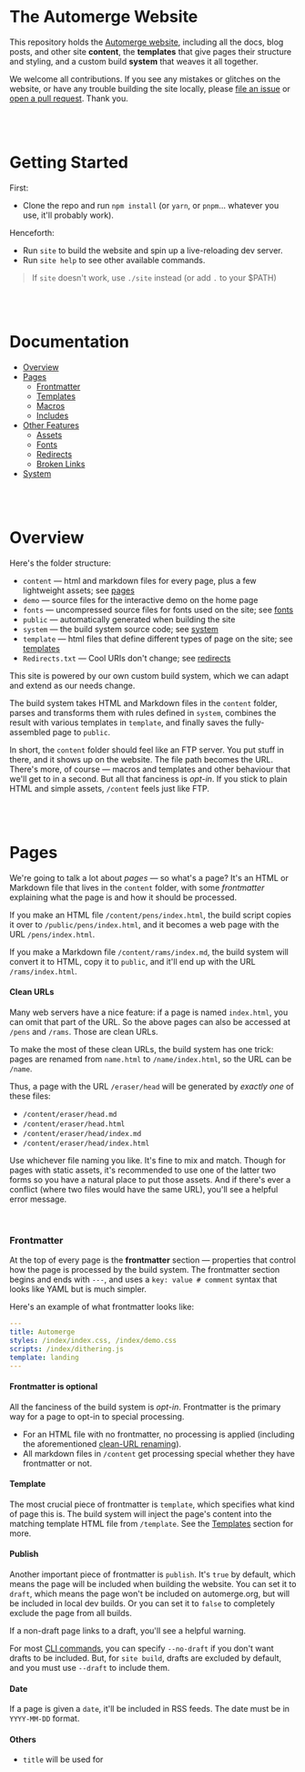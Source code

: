 # The Automerge Website

This repository holds the [Automerge website](https://automerge.org), including all the docs, blog posts, and other site **content**, the **templates** that give pages their structure and styling, and a custom build **system** that weaves it all together.

We welcome all contributions. If you see any mistakes or glitches on the website, or have any trouble building the site locally, please [file an issue](https://github.com/automerge/website/issues) or [open a pull request](https://github.com/automerge/website/pulls). Thank you.

<br><br>

# Getting Started

First:
* Clone the repo and run `npm install` (or `yarn`, or `pnpm`… whatever you use, it'll probably work).

Henceforth:
* Run `site` to build the website and spin up a live-reloading dev server.
* Run `site help` to see other available commands.

> If `site` doesn't work, use `./site` instead (or add `.` to your $PATH)

<br><br>

# Documentation

* [Overview](#overview)
* [Pages](#pages)
  * [Frontmatter](#frontmatter)
  * [Templates](#templates)
  * [Macros](#macros)
  * [Includes](#includes)
* [Other Features](#other-features)
  * [Assets](#assets)
  * [Fonts](#fonts)
  * [Redirects](#redirects)
  * [Broken Links](#broken-links)
* [System](#system)

<br><br>

# Overview

Here's the folder structure:

* `content` — html and markdown files for every page, plus a few lightweight assets; see [pages](#pages)
* `demo` — source files for the interactive demo on the home page
* `fonts` — uncompressed source files for fonts used on the site; see [fonts](#fonts)
* `public` — automatically generated when building the site
* `system` — the build system source code; see [system](#system)
* `template` — html files that define different types of page on the site; see [templates](#templates)
* `Redirects.txt` — Cool URIs don't change; see [redirects](#redirects)

This site is powered by our own custom build system, which we can adapt and extend as our needs change.

The build system takes HTML and Markdown files in the `content` folder, parses and transforms them with rules defined in `system`, combines the result with various templates in `template`, and finally saves the fully-assembled page to `public`.

In short, the `content` folder should feel like an FTP server. You put stuff in there, and it shows up on the website. The file path becomes the URL. There's more, of course — macros and templates and other behaviour that we'll get to in a second. But all that fanciness is *opt-in*. If you stick to plain HTML and simple assets, `/content` feels just like FTP.

<br><br>

# Pages

We're going to talk a lot about *pages* — so what's a page? It's an HTML or Markdown file that lives in the `content` folder, with some *frontmatter* explaining what the page is and how it should be processed.

If you make an HTML file `/content/pens/index.html`, the build script copies it over to `/public/pens/index.html`, and it becomes a web page with the URL `/pens/index.html`.

If you make a Markdown file `/content/rams/index.md`, the build system will convert it to HTML, copy it to `public`, and it'll end up with the URL `/rams/index.html`.

#### Clean URLs

Many web servers have a nice feature: if a page is named `index.html`, you can omit that part of the URL. So the above pages can also be accessed at `/pens` and `/rams`. Those are clean URLs.

To make the most of these clean URLs, the build system has one trick: pages are renamed from `name.html` to `/name/index.html`, so the URL can be `/name`.

Thus, a page with the URL `/eraser/head` will be generated by *exactly one* of these files:

* `/content/eraser/head.md`
* `/content/eraser/head.html`
* `/content/eraser/head/index.md`
* `/content/eraser/head/index.html`

Use whichever file naming you like. It's fine to mix and match. Though for pages with static assets, it's recommended to use one of the latter two forms so you have a natural place to put those assets. And if there's ever a conflict (where two files would have the same URL), you'll see a helpful error message.

<br>

### Frontmatter

At the top of every page is the **frontmatter** section — properties that control how the page is processed by the build system. The frontmatter section begins and ends with `---`, and uses a `key: value # comment` syntax that looks like YAML but is much simpler.

Here's an example of what frontmatter looks like:

```yml
---
title: Automerge
styles: /index/index.css, /index/demo.css
scripts: /index/dithering.js
template: landing
---
```

#### Frontmatter is optional

All the fanciness of the build system is *opt-in*. Frontmatter is the primary way for a page to opt-in to special processing.

* For an HTML file with no frontmatter, no processing is applied (including the aforementioned [clean-URL renaming](#clean-urls)).
* All markdown files in `/content` get processing special whether they have frontmatter or not.

#### Template

The most crucial piece of frontmatter is `template`, which specifies what kind of page this is. The build system will inject the page's content into the matching template HTML file from `/template`. See the [Templates](#templates) section for more.

#### Publish

Another important piece of frontmatter is `publish`. It's `true` by default, which means the page will be included when building the website. You can set it to `draft`, which means the page won't be included on automerge.org, but will be included in local dev builds. Or you can set it to `false` to completely exclude the page from all builds.

If a non-draft page links to a draft, you'll see a helpful warning.

For most [CLI commands](#system), you can specify `--no-draft` if you don't want drafts to be included. But, for `site build`, drafts are excluded by default, and you must use `--draft` to include them.

#### Date

If a page is given a `date`, it'll be included in RSS feeds. The date must be in `YYYY-MM-DD` format.

#### Others

* `title` will be used for <title> and for RSS.
* `description` will be used for OG and RSS. Can include inline markdown.
* `image` for the rich preview whenever someone shares a link to the page.
* `styles` and `scripts`, which accept comma-separated lists of relative or absolute paths.
* `clean: false` to skip `name.html -> name/index.html` rewriting.
* `index: false` — Page will not be included in RSS feeds or the sitemap.

<br>

### Templates

The `/template` folder contains a handful of HTML files that give pages their structure and styling.

Pages use the [`template` frontmatter](#template) to specify which of these template HTML files to use. If omitted, `default` is used.

Templates can have frontmatter, too, though this is a more advanced topic that depends on the inner workings of the build system.

<br>

### Macros

Pages & templates can contain **macros**, which look like: `{{ rain-dogs }}`.

Macros mark locations that the build system should *do something*.

The most basic macro is `{{ content }}`, which marks where pages will be injected into templates.

If there's no special behaviour defined for a macro, the default behaviour is to copy a value from the frontmatter. For instance, if the page frontmatter includes `band: Zs` and the template has `{{band}} are so damn good!`, the final page will have the text `Zs are so damn good!`. [Accurate](https://zstheband.bandcamp.com/track/b-is-for-burning-2).

If you see a macro and you aren't sure what it does, take a look at `/system/macros.ts` — that's where all the macro expansion logic lives.

<br>

### Includes

There's a folder of reusable snippets at `/template/includes/`. You can add HTML or MD files here, and then include them in your pages with the `{{include:___}}` macro.

For instance, the Automerge logo lives in `/template/includes/logo.html`, and can be included like so: `{{ include: logo }}`.

<br><br>

# Other Features

<br>

### Assets

Git is *fine* for version control of text. It's *awful* for images and videos — it remembers ever version of every asset that's ever been committed, and they slow down clones, diff, and other actions. Before adding images, videos, and other non-text assets to the repo, please do the following:

1. **Resize** — if an image is only going to display at 1000px wide (at most), it should be no more than 2000px wide, and ideally closer to 1200px. (A tiny bit of extra detail is often enough to give the illusion of a crisp 2x retina image).
2. **Format** — line art and screenshots should be PNG or WebP, photos should be WebP or JPG.
3. **Optimize** — Use [ImageOptim](https://imageoptim.com/mac) or [Squoosh](https://squoosh.app) or whatever other tools you have available. Try to keep big photos down around 100-300kb, and screenshots around 10kb-100kb.

<br>

### Fonts

In typical web development, you'd put a `woff2` font file alongside your other assets, and then load it in your stylesheet. But fonts often contain a *ton* of wasted data — ligatures and alternates and glyphs for characters that are never used.

Instead, to add fonts to our website, you place `ttf` or `otf` files in the `/fonts` folder. The build system can then:

1. Scan every page of the site, and collect every unique character of text.
2. Create a **subset** of data in the `ttf` / `otf` files with just the characters we use.
3. Create optimized `woff2` files of those subset fonts, and save them to `/content/static/fonts/`.

The build system will redo step 1 every time it runs. It will only redo steps 2 & 3 if it notices that the set of unique characters has changed.

So, when you add, remove, or change any of the fonts in the `/fonts` folder, you need to force the build system to redo steps 2 & 3. To do that, just delete the `/content/static/fonts/chars.txt` file.

#### Caveats & Cautions

This automatic font subsetting requires two non-NPM binary dependencies: harfbuzz and woff2.

* On Mac, you can `brew install harfbuzz woff2`
* Not sure about Linux / Win — it is a goal to fully support these platforms, but that work hasn't been done yet.
* It's fine if these deps are missing. The build system will still run, but when the set of characters changes it will log a single warning and skip regenerating the fonts.
* Any characters that are missing will still be displayed on the site, they'll just appear in a fallback font.
* TODO / Wishlist: These deps can be added to the Github Actions flow, ensuring we always have the correct font subsets when the site is deployed.

<br>

### Redirects

In the `Redirects.txt` file, you'll find a list of redirect rules. One rule per line, space-separated.

```
/source         /destination
/old/busted     /new/hotness

Bare text is a comment 👋

The redirect source MUST start with a slash. The destination can be any URL.
/secret https://feelingisreality.com

You can redirect other kinds of files, too, not just HTML/Markdown pages.
We don't control the server, so we can't do a 301 or 302. Instead, the build system
will hardlink the file at the new path to the old path, so that both paths will work.
/old/path.pdf /new/path.pdf
```

* Add a redirect whenever you [move or rename](https://www.w3.org/Provider/Style/URI) an existing page or asset (ie: PDF) that someone might have bookmarked.
* You can also use a redirect to create an alias so that multiple URLs will point to the same thing — but [don't go overboard](https://www.w3.org/Provider/Style/URI).
* These redirects are excluded from the Sitemap.

<br>

### Broken Links

The build system will automatically check internal links for validity. If you try to link to a page that doesn't exist, you'll see a warning in the terminal.

In the future, we'd like to add automatic checking for *external* links too, with some sort of assistance in adding a Wayback Machine fallback if links go dead. How best to do this is an open question — suggestions welcome!

<br><br>

# System

The website includes the `site` CLI tool.

You can run `site help` to list all the available commands.

> If `site` doesn't work, use `./site` instead (or better yet, add `.` to your $PATH)

`site` is a little shell script at the root of the repo. It executes `system/app.ts` using the fastest available Node-compatible runtime (bun, deno, or node).

`app.ts` is the main entrypoint to the build system. If you want to learn how it works, start reading from there. It's all extensively commented, and a lot of care was taken to make it easy to understand and hack on.

A tiny change for testing.